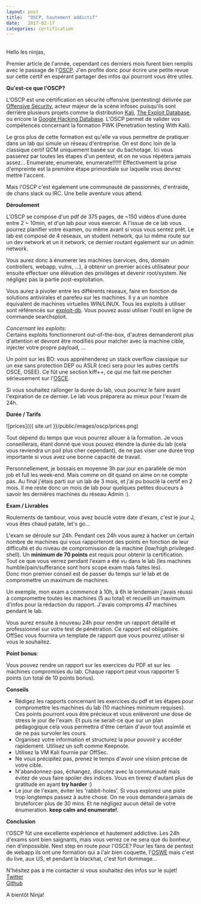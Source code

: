 ```yaml
---
layout: post
title:  "OSCP, hautement addictif"
date:   2017-02-17
categories: certification
---
```

<br />
Hello les ninjas,
  
Premier article de l'année, cependant ces derniers mois furent bien remplis avec le passage de l'[OSCP](https://www.offensive-security.com/information-security-certifications/oscp-offensive-security-certified-professional/). J'en profite donc pour écrire une petite revue sur cette certif en espérant partager des infos qui pourront vous être utiles.
  
**Qu'est-ce que l'OSCP?**
  
L'OSCP est une certification en sécurité offensive (pentesting) délivrée par [Offensive Security](https://www.offensive-security.com/), acteur majeur de la scène infosec puisqu'ils sont derrière plusieurs projets comme la distribution [Kali](https://www.kali.org/), [The Exploit Database](https://www.exploit-db.com/), ou encore la [Google Hacking Database](https://www.exploit-db.com/google-hacking-database/).  L'OSCP permet de valider vos compétences concernant la formation PWK (Penetration testing With Kali).
  
Le gros plus de cette formation est qu'elle va vous permettre de pratiquer dans un lab qui simule un réseau d'entreprise. On est donc loin de la classique certif QCM uniquement basée sur du bachotage. Ici vous passerez par toutes les étapes d'un pentest, et on ne vous répètera jamais assez... Enumerate, enumerate, enumerate!!!!!! Effectivement la prise d'empreinte est la première étape primordiale sur laquelle vous devrez mettre l'accent.
  
Mais l'OSCP c'est également une communauté de passionnés, d'entraide, de chans slack ou IRC. Une belle aventure vous attend.
  
  
**Déroulement**
  
L'OSCP se compose d'un pdf de 375 pages, de ~150 vidéos d'une durée entre 2 ~ 10min, et d'un lab pour vous exercer. A l'issue de ce lab vous pourrez planifier votre examen, ou même avant si vous vous sentez prêt. Le lab est composé de 4 réseaux, un student network, qui lui même route sur un dev network et un it network, ce dernier routant également sur un admin network.  
  
Vous aurez donc à énumerer les machines (services, dns, domain controllers, webapp, vulns, ...), à obtenir un premier accès utilisateur pour ensuite effectuer une élévation des privilèges et devenir root/system. Ne négligez pas la partie post-exploitation.  
    
Vous aurez à pivoter entre les différents réseaux, faire en fonction de solutions antivirales et parefeu sur les machines. Il y a un nombre équivalent de machines virtuelles WIN/LINUX. Tous les exploits à utiliser sont référencés sur [exploit-db](https://www.exploit-db.com/). Vous pouvez aussi utiliser l'outil en ligne de commande searchsploit.  
  
_Concernant les exploits_:  
Certains exploits fonctionneront out-of-the-box, d'autres demanderont plus d'attention et devront être modifiés pour matcher avec la machine cible, injecter votre propre payload, ...  
  
Un point sur les BO: vous appréhenderez un stack overflow classique sur un exe sans protection DEP ou ASLR (ceci sera pour les autres certifs OSCE, OSEE). Ce fût une section kiff++, ce qui me fait me pencher sérieusement sur l'[OSCE](https://www.offensive-security.com/information-security-certifications/osce-offensive-security-certified-expert/).
  
Si vous souhaitez rallonger la durée du lab, vous pourrez le faire avant l'expiration de ce dernier. Le lab vous préparera au mieux pour l'exam de 24h.
   

**Durée / Tarifs**  
  
![prices]({{ site.url }}/public/images/oscp/prices.png)  
  
Tout dépend du temps que vous pourrez allouer à la formation. Je vous conseillerais, étant donné que vous pouvez étendre la durée du lab (cela vous reviendra un poil plus cher cependant), de ne pas viser une durée trop importante si vous avez une bonne capacité de travail.  
  
Personnellement, je bossais en moyenne 3h par jour en parallèle de mon job et full les week-end. Mais comme on dit quand on aime on ne compte pas. Au final j'étais parti sur un lab de 3 mois, et j'ai pu bouclé la certif en 2 mois. Il me reste donc un mois de lab pour quelques petites douceurs à savoir les dernières machines du réseau Admin :).
  
  
**Exam / Livrables**
  
Roulements de tambour, vous avez bouclé votre date d'exam, c'est le jour J, vous êtes chaud patate, let's go...  

L'exam se déroule sur 24h. Pendant ces 24h vous aurez à hacker un certain nombre de machines qui vous rapporteront des points en fonction de leur difficulté et du niveau de compromission de la machine (low/high privileged shell).  Un **minimum de 70 points** est requis pour obtenir la certification. Tout ce que vous verrez pendant l'exam a été vu dans le lab (les machines humble/pain/sufferance sont hors scope exam mais faites les).  
Donc mon premier conseil est de passer du temps sur le lab et de compromettre un maximum de machines. 
  
Un exemple, mon exam a commencé à 10h, à 6h le lendemain j'avais réussi à compromettre toutes les machines (5 au total) et recueilli un maximum d'infos pour la rédaction du rapport. J'avais compromis 47 machines pendant le lab.  
  
Vous aurez ensuite à nouveau 24h pour rendre un rapport détaillé et professionnel sur votre test de pénétration. Ce rapport est obligatoire. OffSec vous fournira un template de rapport que vous pourrez utiliser si vous le souhaitez.  
  
__Point bonus__:  
  
Vous pouvez rendre un rapport sur les exercices du PDF et sur les machines compromises du lab. Chaque rapport peut vous rapporter 5 points (un total de 10 points bonus).
  
  
**Conseils**
  
 - Rédigez les rapports concernant les exercices du pdf et les étapes pour compromettre les machines du lab (10 machines minimum requises). Ces points pourront vous être précieux et vous enlèveront une dose de stress le jour de l'exam. Et puis ne serait-ce que sur un plan pédagogique cela vous permettra d'être certain d'avoir tout assimilé et de ne pas survoler les cours.
 - Organisez votre information et structurez la pour pouvoir y accéder rapidement. Utilisez un soft comme Keepnote.
 - Utilisez la VM Kali fournie par OffSec.
 - Ne vous précipitez pas, prenez le temps d'avoir une vision précise de votre cible.
 - N'abandonnez-pas, échangez, discutez avec la communauté mais évitez de vous faire spoiler des indices. Vous en tirerez d'autant plus de gratitude en ayant **try harder** :)
 - Le jour de l'exam, éviter les 'rabbit-holes'. Si vous explorez une piste trop longtemps passez à autre chose. On ne vous demandera jamais de bruteforcer plus de 30 mins. Et ne négligez aucun détail de votre énumeration. **keep calm and enumerate!**.
  
  
**Conclusion**
  
l'OSCP fût une excellente expérience et hautement addictive. Les 24h d'exams sont bien saignants, mais vous verrez ce ne sera que du bonheur, rien d'impossible. Next step en route pour l'OSCE? Pour les fans de pentest de webapp ils ont une formation qui a l'air bien coquette, l'[OSWE](https://www.offensive-security.com/information-security-certifications/oswe-offensive-security-web-expert/) mais c'est du live, aux US, et pendant la blackhat, c'est fort dommage... 
  
N'hésitez pas à me contacter si vous souhaitez des infos sur le sujet!  
[Twitter](https://twitter.com/phackt_ul)  
[Github](https://github.com/phackt)
  
A bientôt Ninja!